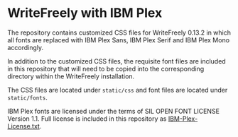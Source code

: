 # WriteFreely with IBM Plex

The repository contains customized CSS files for WriteFreely 0.13.2 in which all fonts are replaced with IBM Plex Sans, IBM Plex Serif and IBM Plex Mono accordingly.

In addition to the customized CSS files, the requisite font files are included in this repository that will need to be copied into the corresponding directory within the WriteFreely installation.

The CSS files are located under `static/css` and font files are located under `static/fonts`.

IBM Plex fonts are licensed under the terms of SIL OPEN FONT LICENSE Version 1.1. Full license is included in this repository as [IBM-Plex-License.txt](IBM-Plex-License.txt).
